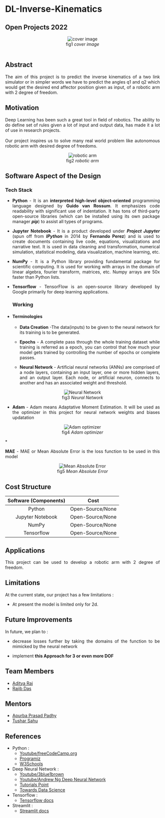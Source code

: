 # DL-Inverse-Kinematics
## Open Projects 2022

<p align = "center">
<img src = "https://github.com/zeus2x7/DL-Inverse-kinematics/blob/main/Images%20and%20Videos/images/webapp3.png" alt = "cover image">
<br>fig1 <i>cover image</i> <br></br>


## Abstract
<p align = "justify">The aim of this project is to predict the inverse kinematics of a two link simulator or in 
simpler words we have to predict the angles q1 and q2 which would get the desired end affector position given as input, of a robotic arm with 2 degree of freedom.  </p>

## Motivation
<p align = "justify">Deep Learning has been such a great tool in field of robotics. The ability to do define set of rules given a lot of input and output data, 
has made it a lot of use in research projects.
<br></br>
Our project inspires us to solve many real world problem like autonomous robotic arm with desired degree of freedoms.
</p>

<p align = "center">
<img src = "https://github.com/zeus2x7/DL-Inverse-kinematics/blob/main/Images%20and%20Videos/images/robotic%20arm.jpg" alt = "robotic arm">
<br>fig2 <i>robotic arm</i></p>

## Software Aspect of the Design
### Tech Stack
* <p align = "justify"><b>Python</b> - It is an <b>interpreted high-level object-oriented</b> programming language designed by <b>Guido van Rossum</b>. It emphasizes code readability with significant use of indentation. It has tons of third-party open-source libraries (which can be installed using its own package manager <b><i>pip</i></b>) to assist all types of programs.</p>
* <p align = "justify"><b>Jupyter Notebook</b> - It is a product developed under <b><i>Project Jupyter</i></b> (spun off from <b><i>IPython</i></b> in 2014 by <b>Fernando Perez</b>) and is used to create documents containing live code, equations, visualizations and narrative text. It is used in data cleaning and transformation, numerical simulation, statistical modeling, data visualization, machine learning, etc.</p>
* <p align = "justify"><b>NumPy</b> - It is a Python library providing fundamental package for scientific computing. It is used for working with arrays in the domain of linear algebra, fourier transform, matrices, etc. Numpy arrays are 50x faster than Python lists.</p>
* <p align = "justify"><b>Tensorflow</b> - TensorFlow is an open-source library developed by Google primarily for deep learning applications. 
  
  ### Working
* #### Terminologies
  * <p align = "justify"><b>Data Creation</b> -The data(inputs) to be given to the neural network for its training is to be generated.</p>
  * <p align = "justify"><b>Epochs</b> - A complete pass through the whole training dataset while training is referred as a epoch, you can control that how much your model gets trained by controlling the number of epochs or complete passes.</p>
  * <p align = "justify"><b>Neural Network</b> - Artificial neural networks (ANNs) are comprised of a node layers, containing an input layer, one or more hidden layers, and an output layer. Each node, or artificial neuron, connects to another and has an associated weight and threshold.</p>
 <p align = "center">
  <img src = "https://github.com/zeus2x7/DL-Inverse-kinematics/blob/main/Images%20and%20Videos/images/neural%20network%20(1).png" alt = "Neural Network"><br>fig3 <i>Neural Network</i></p>

  * <p align = "justify"><b>Adam</b> - Adam means Adaptative Moment Estimation. It will be used as the optimizer in this project for neural network weights and biases updatation </p>
 <p align = "center">
  <img src = "https://github.com/zeus2x7/DL-Inverse-kinematics/blob/main/Images%20and%20Videos/images/adam%20optimizer%20(1).png" alt = "Adam optimizer"><br>fig4 <i>Adam optimizer</i></p>
  * <p align = "justify"><b>MAE</b> - MAE or Mean Absolute Error is the loss function to be used in this model</p>
  <p align = "center">
  <img src = "https://github.com/zeus2x7/DL-Inverse-kinematics/blob/main/Images%20and%20Videos/images/MAE%20loss%20function.png" alt = "Mean Absolute Error"><br>fig5 <i>Mean Absolute Error</i></p>


## Cost Structure
| Software (Components) | Cost |
|:---------------------:|:----:|
| Python | Open-Source/None |
| Jupyter Notebook | Open-Source/None |
| NumPy | Open-Source/None |
| Tensorflow | Open-Source/None |

## Applications
<p align = "justify">This project can be used to develop a robotic arm with 2 degree of freedom. </p>

## Limitations
At the current state, our project has a few limitations :
* <p align = "justify">At present the model is limited only for 2d.</p>


## Future Improvements
In future, we plan to :
* <p align = "justify">decrease losses further by taking the domains of the function to be mimicked by the neural network </p>
* <p align = "justify">implement <b>this Approach for 3 or even more DOF</b>



## Team Members
* [Aditya Raj](https://github.com/zeus2x7)
* [Rajib Das](https://github.com/dasrajib02)

## Mentors
* [Apurba Prasad Padhy](https://github.com/apurba-pp)
* [Tushar Sahu](https://github.com/tushdon2)

## References
* Python :
  * [Youtube/freeCodeCamp.org](https://www.youtube.com/watch?v=rfscVS0vtbw)
  * [Programiz](https://www.programiz.com/python-programming)
  * [W3Schools](https://www.w3schools.com/python/)
* Deep Neural Network :
  * [Youtube/3blue1brown](https://www.youtube.com/watch?v=aircAruvnKk)
  * [Youtube/Andrew Ng Deep Neural Network](https://www.youtube.com/watch?v=CS4cs9xVecg&list=PLpFsSf5Dm-pd5d3rjNtIXUHT-v7bdaEIe)
  * [Tutorials Point](https://www.tutorialspoint.com/python_deep_learning/python_deep_learning_deep_neural_networks.htm)
  * [Towards Data Science](https://towardsdatascience.com/code-a-deep-neural-network-a5fd26ec41c4)
* Tensorflow :
  * [Tensorflow docs](https://www.tensorflow.org/learn)
* Streamlit :
  * [Streamlit docs](https://docs.streamlit.io/)




